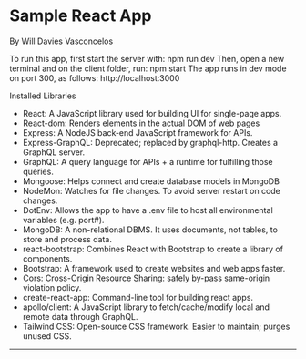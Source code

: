 # Sample React App
By Will Davies Vasconcelos

To run this app, first start the server with: npm run dev
Then, open a new terminal and on the client folder, run: npm start
The app runs in dev mode on port 300, as follows:
http://localhost:3000

Installed Libraries
- React:			A JavaScript library used for building UI for single-page apps.
- React-dom:		Renders elements in the actual DOM of web pages
- Express:			A NodeJS back-end JavaScript framework for APIs.
- Express-GraphQL:	Deprecated; replaced by graphql-http. Creates a GraphQL server.
- GraphQL:			A query language for APIs + a runtime for fulfilling those queries.
- Mongoose: 		Helps connect and create database models in MongoDB
- NodeMon: 			Watches for file changes. To avoid server restart on code changes.
- DotEnv: 			Allows the app to have a .env file to host all environmental variables (e.g. port#).
- MongoDB:			A non-relational DBMS. It uses documents, not tables, to store and process data.
- react-bootstrap:	Combines React with Bootstrap to create a library of components.
- Bootstrap:		A framework used to create websites and web apps faster.
- Cors:				Cross-Origin Resource Sharing: safely by-pass same-origin violation policy.
- create-react-app: Command-line tool for building react apps.
- apollo/client:	A JavaScript library to fetch/cache/modify local and remote data through GraphQL. 
- Tailwind CSS:		Open-source CSS framework. Easier to maintain; purges unused CSS.
------
